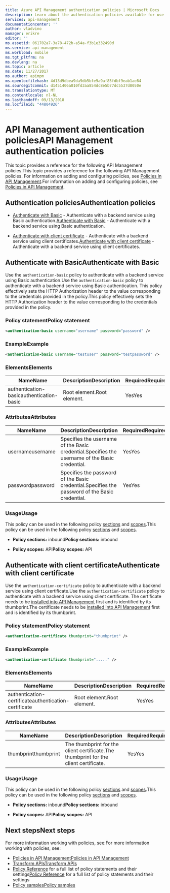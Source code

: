 ```yaml
---
title: Azure API Management authentication policies | Microsoft Docs
description: Learn about the authentication policies available for use in Azure API Management.
services: api-management
documentationcenter: ''
author: vladvino
manager: erikre
editor: ''
ms.assetid: 061702a7-3a78-472b-a54a-f3b1e332490d
ms.service: api-management
ms.workload: mobile
ms.tgt_pltfrm: na
ms.devlang: na
ms.topic: article
ms.date: 11/27/2017
ms.author: apimpm
ms.openlocfilehash: 4d13d9dbea9da9db5bfe9a9af85fdbf9eab1ae84
ms.sourcegitcommit: d1451406a010fd3aa854dc8e5b77dc5537d8050e
ms.translationtype: MT
ms.contentlocale: nl-NL
ms.lasthandoff: 09/13/2018
ms.locfileid: "44804926"
---
```

# <a name="api-management-authentication-policies"></a><span data-ttu-id="cc01e-103">API Management authentication policies</span><span class="sxs-lookup"><span data-stu-id="cc01e-103">API Management authentication policies</span></span>
<span data-ttu-id="cc01e-104">This topic provides a reference for the following API Management policies.</span><span class="sxs-lookup"><span data-stu-id="cc01e-104">This topic provides a reference for the following API Management policies.</span></span> <span data-ttu-id="cc01e-105">For information on adding and configuring policies, see [Policies in API Management](http://go.microsoft.com/fwlink/?LinkID=398186).</span><span class="sxs-lookup"><span data-stu-id="cc01e-105">For information on adding and configuring policies, see [Policies in API Management](http://go.microsoft.com/fwlink/?LinkID=398186).</span></span>  

##  <a name="AuthenticationPolicies"></a> <span data-ttu-id="cc01e-106">Authentication policies</span><span class="sxs-lookup"><span data-stu-id="cc01e-106">Authentication policies</span></span>  
  
-   <span data-ttu-id="cc01e-107">[Authenticate with Basic](api-management-authentication-policies.md#Basic) - Authenticate with a backend service using Basic authentication.</span><span class="sxs-lookup"><span data-stu-id="cc01e-107">[Authenticate with Basic](api-management-authentication-policies.md#Basic) - Authenticate with a backend service using Basic authentication.</span></span>  
  
-   <span data-ttu-id="cc01e-108">[Authenticate with client certificate](api-management-authentication-policies.md#ClientCertificate) - Authenticate with a backend service using client certificates.</span><span class="sxs-lookup"><span data-stu-id="cc01e-108">[Authenticate with client certificate](api-management-authentication-policies.md#ClientCertificate) - Authenticate with a backend service using client certificates.</span></span>  
  
##  <a name="Basic"></a> <span data-ttu-id="cc01e-109">Authenticate with Basic</span><span class="sxs-lookup"><span data-stu-id="cc01e-109">Authenticate with Basic</span></span>  
 <span data-ttu-id="cc01e-110">Use the `authentication-basic` policy to authenticate with a backend service using Basic authentication.</span><span class="sxs-lookup"><span data-stu-id="cc01e-110">Use the `authentication-basic` policy to authenticate with a backend service using Basic authentication.</span></span> <span data-ttu-id="cc01e-111">This policy effectively sets the HTTP Authorization header to the value corresponding to the credentials provided in the policy.</span><span class="sxs-lookup"><span data-stu-id="cc01e-111">This policy effectively sets the HTTP Authorization header to the value corresponding to the credentials provided in the policy.</span></span>  
  
### <a name="policy-statement"></a><span data-ttu-id="cc01e-112">Policy statement</span><span class="sxs-lookup"><span data-stu-id="cc01e-112">Policy statement</span></span>  
  
```xml  
<authentication-basic username="username" password="password" />  
```  
  
### <a name="example"></a><span data-ttu-id="cc01e-113">Example</span><span class="sxs-lookup"><span data-stu-id="cc01e-113">Example</span></span>  
  
```xml  
<authentication-basic username="testuser" password="testpassword" />  
```  
  
### <a name="elements"></a><span data-ttu-id="cc01e-114">Elements</span><span class="sxs-lookup"><span data-stu-id="cc01e-114">Elements</span></span>  
  
|<span data-ttu-id="cc01e-115">Name</span><span class="sxs-lookup"><span data-stu-id="cc01e-115">Name</span></span>|<span data-ttu-id="cc01e-116">Description</span><span class="sxs-lookup"><span data-stu-id="cc01e-116">Description</span></span>|<span data-ttu-id="cc01e-117">Required</span><span class="sxs-lookup"><span data-stu-id="cc01e-117">Required</span></span>|  
|----------|-----------------|--------------|  
|<span data-ttu-id="cc01e-118">authentication-basic</span><span class="sxs-lookup"><span data-stu-id="cc01e-118">authentication-basic</span></span>|<span data-ttu-id="cc01e-119">Root element.</span><span class="sxs-lookup"><span data-stu-id="cc01e-119">Root element.</span></span>|<span data-ttu-id="cc01e-120">Yes</span><span class="sxs-lookup"><span data-stu-id="cc01e-120">Yes</span></span>|  
  
### <a name="attributes"></a><span data-ttu-id="cc01e-121">Attributes</span><span class="sxs-lookup"><span data-stu-id="cc01e-121">Attributes</span></span>  
  
|<span data-ttu-id="cc01e-122">Name</span><span class="sxs-lookup"><span data-stu-id="cc01e-122">Name</span></span>|<span data-ttu-id="cc01e-123">Description</span><span class="sxs-lookup"><span data-stu-id="cc01e-123">Description</span></span>|<span data-ttu-id="cc01e-124">Required</span><span class="sxs-lookup"><span data-stu-id="cc01e-124">Required</span></span>|<span data-ttu-id="cc01e-125">Default</span><span class="sxs-lookup"><span data-stu-id="cc01e-125">Default</span></span>|  
|----------|-----------------|--------------|-------------|  
|<span data-ttu-id="cc01e-126">username</span><span class="sxs-lookup"><span data-stu-id="cc01e-126">username</span></span>|<span data-ttu-id="cc01e-127">Specifies the username of the Basic credential.</span><span class="sxs-lookup"><span data-stu-id="cc01e-127">Specifies the username of the Basic credential.</span></span>|<span data-ttu-id="cc01e-128">Yes</span><span class="sxs-lookup"><span data-stu-id="cc01e-128">Yes</span></span>|<span data-ttu-id="cc01e-129">N/A</span><span class="sxs-lookup"><span data-stu-id="cc01e-129">N/A</span></span>|  
|<span data-ttu-id="cc01e-130">password</span><span class="sxs-lookup"><span data-stu-id="cc01e-130">password</span></span>|<span data-ttu-id="cc01e-131">Specifies the password of the Basic credential.</span><span class="sxs-lookup"><span data-stu-id="cc01e-131">Specifies the password of the Basic credential.</span></span>|<span data-ttu-id="cc01e-132">Yes</span><span class="sxs-lookup"><span data-stu-id="cc01e-132">Yes</span></span>|<span data-ttu-id="cc01e-133">N/A</span><span class="sxs-lookup"><span data-stu-id="cc01e-133">N/A</span></span>|  
  
### <a name="usage"></a><span data-ttu-id="cc01e-134">Usage</span><span class="sxs-lookup"><span data-stu-id="cc01e-134">Usage</span></span>  
 <span data-ttu-id="cc01e-135">This policy can be used in the following policy [sections](http://azure.microsoft.com/documentation/articles/api-management-howto-policies/#sections) and [scopes](http://azure.microsoft.com/documentation/articles/api-management-howto-policies/#scopes).</span><span class="sxs-lookup"><span data-stu-id="cc01e-135">This policy can be used in the following policy [sections](http://azure.microsoft.com/documentation/articles/api-management-howto-policies/#sections) and [scopes](http://azure.microsoft.com/documentation/articles/api-management-howto-policies/#scopes).</span></span>  
  
-   <span data-ttu-id="cc01e-136">**Policy sections:** inbound</span><span class="sxs-lookup"><span data-stu-id="cc01e-136">**Policy sections:** inbound</span></span>  
  
-   <span data-ttu-id="cc01e-137">**Policy scopes:** API</span><span class="sxs-lookup"><span data-stu-id="cc01e-137">**Policy scopes:** API</span></span>  
  
##  <a name="ClientCertificate"></a> <span data-ttu-id="cc01e-138">Authenticate with client certificate</span><span class="sxs-lookup"><span data-stu-id="cc01e-138">Authenticate with client certificate</span></span>  
 <span data-ttu-id="cc01e-139">Use the `authentication-certificate` policy to authenticate with a backend service using client certificate.</span><span class="sxs-lookup"><span data-stu-id="cc01e-139">Use the `authentication-certificate` policy to authenticate with a backend service using client certificate.</span></span> <span data-ttu-id="cc01e-140">The certificate needs to be [installed into API Management](http://go.microsoft.com/fwlink/?LinkID=511599) first and is identified by its thumbprint.</span><span class="sxs-lookup"><span data-stu-id="cc01e-140">The certificate needs to be [installed into API Management](http://go.microsoft.com/fwlink/?LinkID=511599) first and is identified by its thumbprint.</span></span>  
  
### <a name="policy-statement"></a><span data-ttu-id="cc01e-141">Policy statement</span><span class="sxs-lookup"><span data-stu-id="cc01e-141">Policy statement</span></span>  
  
```xml  
<authentication-certificate thumbprint="thumbprint" />  
```  
  
### <a name="example"></a><span data-ttu-id="cc01e-142">Example</span><span class="sxs-lookup"><span data-stu-id="cc01e-142">Example</span></span>  
  
```xml  
<authentication-certificate thumbprint="....." />  
```  
  
### <a name="elements"></a><span data-ttu-id="cc01e-143">Elements</span><span class="sxs-lookup"><span data-stu-id="cc01e-143">Elements</span></span>  
  
|<span data-ttu-id="cc01e-144">Name</span><span class="sxs-lookup"><span data-stu-id="cc01e-144">Name</span></span>|<span data-ttu-id="cc01e-145">Description</span><span class="sxs-lookup"><span data-stu-id="cc01e-145">Description</span></span>|<span data-ttu-id="cc01e-146">Required</span><span class="sxs-lookup"><span data-stu-id="cc01e-146">Required</span></span>|  
|----------|-----------------|--------------|  
|<span data-ttu-id="cc01e-147">authentication-certificate</span><span class="sxs-lookup"><span data-stu-id="cc01e-147">authentication-certificate</span></span>|<span data-ttu-id="cc01e-148">Root element.</span><span class="sxs-lookup"><span data-stu-id="cc01e-148">Root element.</span></span>|<span data-ttu-id="cc01e-149">Yes</span><span class="sxs-lookup"><span data-stu-id="cc01e-149">Yes</span></span>|  
  
### <a name="attributes"></a><span data-ttu-id="cc01e-150">Attributes</span><span class="sxs-lookup"><span data-stu-id="cc01e-150">Attributes</span></span>  
  
|<span data-ttu-id="cc01e-151">Name</span><span class="sxs-lookup"><span data-stu-id="cc01e-151">Name</span></span>|<span data-ttu-id="cc01e-152">Description</span><span class="sxs-lookup"><span data-stu-id="cc01e-152">Description</span></span>|<span data-ttu-id="cc01e-153">Required</span><span class="sxs-lookup"><span data-stu-id="cc01e-153">Required</span></span>|<span data-ttu-id="cc01e-154">Default</span><span class="sxs-lookup"><span data-stu-id="cc01e-154">Default</span></span>|  
|----------|-----------------|--------------|-------------|  
|<span data-ttu-id="cc01e-155">thumbprint</span><span class="sxs-lookup"><span data-stu-id="cc01e-155">thumbprint</span></span>|<span data-ttu-id="cc01e-156">The thumbprint for the client certificate.</span><span class="sxs-lookup"><span data-stu-id="cc01e-156">The thumbprint for the client certificate.</span></span>|<span data-ttu-id="cc01e-157">Yes</span><span class="sxs-lookup"><span data-stu-id="cc01e-157">Yes</span></span>|<span data-ttu-id="cc01e-158">N/A</span><span class="sxs-lookup"><span data-stu-id="cc01e-158">N/A</span></span>|  
  
### <a name="usage"></a><span data-ttu-id="cc01e-159">Usage</span><span class="sxs-lookup"><span data-stu-id="cc01e-159">Usage</span></span>  
 <span data-ttu-id="cc01e-160">This policy can be used in the following policy [sections](http://azure.microsoft.com/documentation/articles/api-management-howto-policies/#sections) and [scopes](http://azure.microsoft.com/documentation/articles/api-management-howto-policies/#scopes).</span><span class="sxs-lookup"><span data-stu-id="cc01e-160">This policy can be used in the following policy [sections](http://azure.microsoft.com/documentation/articles/api-management-howto-policies/#sections) and [scopes](http://azure.microsoft.com/documentation/articles/api-management-howto-policies/#scopes).</span></span>  
  
-   <span data-ttu-id="cc01e-161">**Policy sections:** inbound</span><span class="sxs-lookup"><span data-stu-id="cc01e-161">**Policy sections:** inbound</span></span>  
  
-   <span data-ttu-id="cc01e-162">**Policy scopes:** API</span><span class="sxs-lookup"><span data-stu-id="cc01e-162">**Policy scopes:** API</span></span>  
  

## <a name="next-steps"></a><span data-ttu-id="cc01e-163">Next steps</span><span class="sxs-lookup"><span data-stu-id="cc01e-163">Next steps</span></span>
<span data-ttu-id="cc01e-164">For more information working with policies, see:</span><span class="sxs-lookup"><span data-stu-id="cc01e-164">For more information working with policies, see:</span></span>

+ [<span data-ttu-id="cc01e-165">Policies in API Management</span><span class="sxs-lookup"><span data-stu-id="cc01e-165">Policies in API Management</span></span>](api-management-howto-policies.md)
+ [<span data-ttu-id="cc01e-166">Transform APIs</span><span class="sxs-lookup"><span data-stu-id="cc01e-166">Transform APIs</span></span>](transform-api.md)
+ <span data-ttu-id="cc01e-167">[Policy Reference](api-management-policy-reference.md) for a full list of policy statements and their settings</span><span class="sxs-lookup"><span data-stu-id="cc01e-167">[Policy Reference](api-management-policy-reference.md) for a full list of policy statements and their settings</span></span>
+ [<span data-ttu-id="cc01e-168">Policy samples</span><span class="sxs-lookup"><span data-stu-id="cc01e-168">Policy samples</span></span>](policy-samples.md)   
